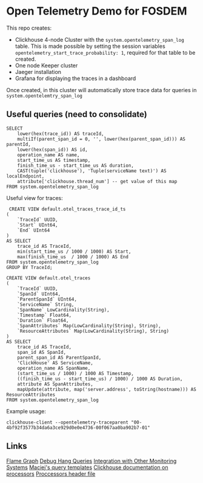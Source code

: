 # Open Telemetry Demo for FOSDEM

This repo creates:

* Clickhouse 4-node Cluster with the `system.opentelemetry_span_log` table. This is made possible by setting the session variables `opentelemetry_start_trace_probability: 1`, required for that table to be created. 
* One node Keeper cluster
* Jaeger installation
* Grafana for displaying the traces in a dashboard  

Once created, in this cluster will automatically store trace data for queries in `system.opentelemtry_span_log`

## Useful queries (need to consolidate)

```
SELECT
    lower(hex(trace_id)) AS traceId,
    multiIf(parent_span_id = 0, '', lower(hex(parent_span_id))) AS parentId,
    lower(hex(span_id)) AS id,
    operation_name AS name,
    start_time_us AS timestamp,
    finish_time_us - start_time_us AS duration,
    CAST(tuple('clickhouse'), 'Tuple(serviceName text)') AS localEndpoint,
    attribute['clickhouse.thread_num'] -- get value of this map
FROM system.opentelemetry_span_log
```

Useful view for traces:

```
 CREATE VIEW default.otel_traces_trace_id_ts
(
    `TraceId` UUID,
    `Start` UInt64,
    `End` UInt64
)
AS SELECT
    trace_id AS TraceId,
    min(start_time_us / 1000 / 1000) AS Start,
    max(finish_time_us  / 1000 / 1000) AS End
FROM system.opentelemetry_span_log
GROUP BY TraceId;

CREATE VIEW default.otel_traces
(
    `TraceId` UUID,
    `SpanId` UInt64,
    `ParentSpanId` UInt64,
    `ServiceName` String,
    `SpanName` LowCardinality(String),
    `Timestamp` Float64,
    `Duration` Float64,
    `SpanAttributes` Map(LowCardinality(String), String),
    `ResourceAttributes` Map(LowCardinality(String), String)
)
AS SELECT
    trace_id AS TraceId,
    span_id AS SpanId,
    parent_span_id AS ParentSpanId,
    'ClickHouse' AS ServiceName,
    operation_name AS SpanName,
    (start_time_us / 1000) / 1000 AS Timestamp,
    ((finish_time_us - start_time_us) / 1000) / 1000 AS Duration,
    attribute AS SpanAttributes,
    mapUpdate(attribute, map('server.address', toString(hostname))) AS ResourceAttributes
FROM system.opentelemetry_span_log 
```

Example usage:

```
clickhouse-client --opentelemetry-traceparent "00-4bf92f3577b34da6a3ce929d0e0e4736-00f067aa0ba902b7-01"
```

## Links

[Flame Graph](https://grafana.com/docs/grafana/latest/panels-visualizations/visualizations/flame-graph/)
[Debug Hang Queries](https://kb.altinity.com/altinity-kb-useful-queries/debug-hang/)
[Integration with Other Monitoring Systems](https://clickhouse.com/docs/en/operations/opentelemetry#integration-with-monitoring-systems)
[Maciej's query templates](https://www.notion.so/Templates-4cdc78da6450418791a2389eb3bd6337)
[Clickhouse documentation on processors](https://clickhouse.com/docs/en/development/architecture#processors)
[Proccessors header file](https://github.com/ClickHouse/ClickHouse/blob/5280c1f9a99efb2efbf72b7d060182e0a2bb1096/src/Processors/IProcessor.h#L34C5-L34C86)
